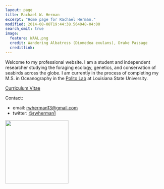 ```yaml
---
layout: page
title: Rachael W. Herman
excerpt: "Home page for Rachael Herman."
modified: 2014-08-08T19:44:38.564948-04:00
search_omit: true
image:
  feature: WAAL.png
  credit: Wandering Albatross (Diomedea exulans), Drake Passage
  creditlink: 
---
```


Welcome to my professional website. I am a student and independent researcher studying the
foraging ecology, genetics, and conservation of seabirds across the globe. I am currently
in the process of completing my M.S. in Oceanography in the <a
href="http://www.oceanography.lsu.edu/politolab/">Polito Lab</a> at Louisiana State University. 

<div markdown="0"><a href="http://rachaelherman.github.io/research/Herman_CV_7_7_2016.pdf" class="btn">Curriculum Vitae</a></div>

Contact:

* email: <a href="mailto:rwherman13@gmail.com" target="_blank">rwherman13@gmail.com</a>
* twitter: <a href="https://twitter.com/rwherman1" target="_blank">@rwherman1</a>

<img src="Rachael_ADPE.png" alt="" style="width:200px;height:200px;">